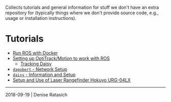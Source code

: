 Collects tutorials and general information for stuff we don't have an extra
repository for (typically things where we don't provide source code, e.g.,
usage or installation instructions).

# Tutorials

* [Run ROS with Docker](tutorials/docker-ros/README.md)
* [Setting up OptiTrack/Motion to work with ROS](tutorials/optitrack-and-ros/README.md)
  * [Tracking Daisy](tutorials/daisy/optitrack/README.md)
* [`dagobert` - Network Setup](tutorials/dagobert-network-setup.md)
* [`daisy` - Information and Setup](tutorials/daisy/README.md)
* [Setup and Use of Laser Rangefinder Hokuyo URG-04LX](tutorials/hokuyo-urg-04lx/README.md)

---
2018-09-19 | Denise Ratasich
